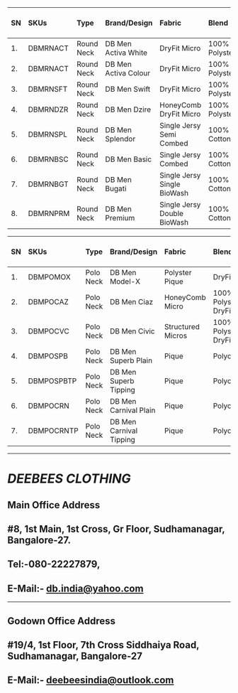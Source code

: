 
|SN|SKUs|Type|Brand/Design|Fabric|Blend|G.S.M.|M.R.P.(Inc. GST)|W.S.P.(Ex. GST)|(3XL)|
|:---|:---|:---|:---|:---|:---|:---|:---|:---|:---|
|1.|DBMRNACT|Round Neck|DB Men Activa White|DryFit Micro|100% Polyster|130|₹249/-|₹55/-|₹69/-|
|2.|DBMRNACT|Round Neck|DB Men Activa Colour|DryFit Micro|100% Polyster|130|₹249/-|₹59/-|₹75/-|
|3.|DBMRNSFT|Round Neck|DB Men Swift|DryFit Micro|100% Polyster|160|₹349/-|₹85/-|₹95/-|
|4.|DBMRNDZR|Round Neck|DB Men Dzire|HoneyComb DryFit Micro|100% Polyster|200|₹399/-|₹95/-|₹105/-|
|5.|DBMRNSPL|Round Neck|DB Men Splendor|Single Jersy Semi Combed|100% Cotton|150|₹449/-|₹105/-|₹125/-|
|6.|DBMRNBSC|Round Neck|DB Men Basic|Single Jersy Combed|100% Cotton|180|₹499/-|₹125/-|₹135/-|
|7.|DBMRNBGT|Round Neck|DB Men Bugati|Single Jersy Single BioWash|100% Cotton|200|₹549/-|₹135/-|₹145/-|
|8.|DBMRNPRM|Round Neck|DB Men Premium|Single Jersy Double BioWash|100% Cotton|200|₹649/-|₹155/-|₹165/-|

|SN|SKUs|Type|Brand/Design|Fabric|Blend|G.S.M.|M.R.P.(Inc. GST)|W.S.P.(Ex. GST)|(3XL)|
|:---|:---|:---|:---|:---|:---|:---|:---|:---|:---|
|1.|DBMPOMOX|Polo Neck|DB Men Model-X|Polyster Pique|DryFit|180 |₹499/-|₹125/-|₹150/-|
|2.|DBMPOCAZ|Polo Neck|DB Men Ciaz|HoneyComb Micro|100% Polyster DryFit|200|₹549/-|₹135/-|₹160/-|
|3.|DBMPOCVC|Polo Neck|DB Men Civic|Structured Micros|100% Polyster DryFit|210|₹699/-|₹165/-|₹190/-|
|4.|DBMPOSPB|Polo Neck|DB Men Superb Plain|Pique|Polycotton|220|₹699/-|₹175/-|₹200/-|
|5.|DBMPOSPBTP|Polo Neck|DB Men Superb Tipping|Pique|Polycotton|220|₹749/-|₹185/-|₹210/-|
|6.|DBMPOCRN|Polo Neck|DB Men Carnival Plain|Pique|Polycotton|200|₹699/-|₹175/-|₹200/-|
|7.|DBMPOCRNTP|Polo Neck|DB Men Carnival Tipping|Pique|Polycotton|200|₹749/-|₹185/-|₹210/-|




---
# ___DEEBEES CLOTHING___
## __Main Office Address__
## #8, 1st Main, 1st Cross, Gr Floor, Sudhamanagar, Bangalore-27.
## Tel:-080-22227879,
## E-Mail:- db.india@yahoo.com
---
## __Godown Office Address__
## #19/4, 1st Floor, 7th Cross Siddhaiya Road, Sudhamanagar, Bangalore-27
## E-Mail:- deebeesindia@outlook.com